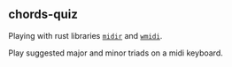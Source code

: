 ## chords-quiz

Playing with rust libraries
[`midir`](https://github.com/Boddlnagg/midir) and [`wmidi`](https://github.com/wmedrano/wmidi).

Play suggested major and minor triads on a midi keyboard.
